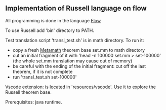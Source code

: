 Implementation of Russell language on flow
------------------------------------------

All programming is done in the language  [Flow](https://github.com/area9innovation/flow9)

To use Russell add 'bin' directory to PATH.

Test translation script 'transl_test.sh' is in math directory. 
To run it:
 - copy a fresh [Metamath](http://metamath.org/) theorem base set.mm to math directory
 - cut an initial fragment of it with 'head -n 100000 set.mm > set-100000' (the whole set.mm translation may cause out of memory)
 - be careful with the ending of the initial fragment: cut off the last theorem, if it is not complete
 - run 'transl_test.sh set-100000'

Vscode extension: is located in 'resources/vscode'. Use it to explore the Russell theorem base.

Prerequisites: java runtime.